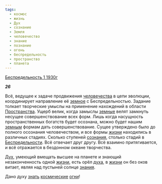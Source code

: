 ```yaml
---
tags:
  - космос
  - жизнь
  - Дух
  - сознание
  - Земля
  - человечество
  - знание
  - познание
  - огонь
  - беспредельность
  - пространство
  - планета
---
```

[Беспредельность 1 1930г](https://127.0.0.1:4002/agni/1930)

___26___

Всё, ведущее к задаче продвижения [человечества](../../../tags/#[человечество](../../../tags/#человечество)) в цепи эволюции, координирует направление её [земное](../../../tags/#Земля) с Беспредельностью. Задание толкает творческие умыслы на применение нахождений в области [Пространства](../../../tags/#пространство). Ущерб велик, когда замыслы [земные](../../../tags/#Земля) велят замкнуть несущее совершенствование всех форм. Лишь когда насущность пространственных богатств будет осознана, можно будет нашим [земным](../../../tags/#Земля) формам дать совершенствование. Сущее утверждено было до полного осознания человечеством, и все формы [жизни](../../../tags/#жизнь) находились в различных стадиях. Сколько ступеней [сознания](../../../tags/#сознание), столько стадий в [Беспредельности](../../../tags/#беспредельность). Всё отвечает друг другу. Всё взаимно притягивается, и всё отражается в бездонном океане творчества.   

[Дух](../../../tags/#Дух), умеющий вмещать высшее на планете и знающий незаконченность одной [жизни](../../../tags/#жизнь), есть орёл [духа](../../../tags/#Дух), в [жизни](../../../tags/#жизнь) он без оков витает, являя над пустыней солнце [знания](../../../tags/#[знание](../../../tags/#знание)).   

Дано духу [знать](../../../tags/#познание) [космические](../../../tags/#космос) [огни](../../../tags/#огонь)!